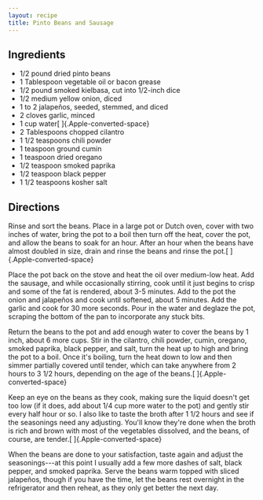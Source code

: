 ```yaml
---
layout: recipe
title: Pinto Beans and Sausage
---
```


## Ingredients

* 1/2 pound dried pinto beans
* 1 Tablespoon vegetable oil or bacon grease
* 1/2 pound smoked kielbasa, cut into 1/2-inch dice
* 1/2 medium yellow onion, diced
* 1 to 2 jalapeños, seeded, stemmed, and diced
* 2 cloves garlic, minced
* 1 cup water[ ]{.Apple-converted-space}
* 2 Tablespoons chopped cilantro
* 1 1/2 teaspoons chili powder
* 1 teaspoon ground cumin
* 1 teaspoon dried oregano
* 1/2 teaspoon smoked paprika
* 1/2 teaspoon black pepper
* 1 1/2 teaspoons kosher salt

## Directions

Rinse and sort the beans. Place in a large pot or Dutch oven, cover with
two inches of water, bring the pot to a boil then turn off the heat,
cover the pot, and allow the beans to soak for an hour. After an hour
when the beans have almost doubled in size, drain and rinse the beans
and rinse the pot.[ ]{.Apple-converted-space}

Place the pot back on the stove and heat the oil over medium-low heat.
Add the sausage, and while occasionally stirring, cook until it just
begins to crisp and some of the fat is rendered, about 3-5 minutes. Add
to the pot the onion and jalapeños and cook until softened, about 5
minutes. Add the garlic and cook for 30 more seconds. Pour in the water
and deglaze the pot, scraping the bottom of the pan to incorporate any
stuck bits.

Return the beans to the pot and add enough water to cover the beans by 1
inch, about 6 more cups. Stir in the cilantro, chili powder, cumin,
oregano, smoked paprika, black pepper, and salt, turn the heat up to
high and bring the pot to a boil. Once it's boiling, turn the heat down
to low and then simmer partially covered until tender, which can take
anywhere from 2 hours to 3 1/2 hours, depending on the age of the
beans.[ ]{.Apple-converted-space}

Keep an eye on the beans as they cook, making sure the liquid doesn't
get too low (if it does, add about 1/4 cup more water to the pot) and
gently stir every half hour or so. I also like to taste the broth after
1 1/2 hours and see if the seasonings need any adjusting. You'll know
they're done when the broth is rich and brown with most of the
vegetables dissolved, and the beans, of course, are
tender.[ ]{.Apple-converted-space}

When the beans are done to your satisfaction, taste again and adjust the
seasonings---at this point I usually add a few more dashes of salt,
black pepper, and smoked paprika. Serve the beans warm topped with
sliced jalapeños, though if you have the time, let the beans rest
overnight in the refrigerator and then reheat, as they only get better
the next day.
